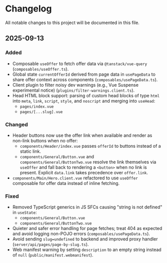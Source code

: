# Changelog

All notable changes to this project will be documented in this file.

## 2025-09-13

### Added
- Composable `useOffer` to fetch offer data via `@tanstack/vue-query` (`composables/useOffer.ts`).
- Global state `currentOfferId` derived from page data in `usePageData` to share offer context across components (`composables/usePageData.ts`).
- Client plugin to filter noisy dev warnings (e.g., Vue Suspense experimental notice) (`plugins/filter-warnings.client.ts`).
- Head HTML block support: parsing of custom head blocks of type `html` into `meta`, `link`, `script`, `style`, and `noscript` and merging into `useHead`:
  - `pages/index.vue`
  - `pages/[...slug].vue`

### Changed
- Header buttons now use the offer link when available and render as non-link buttons when no offer:
  - `components/Header/index.vue` passes `offerId` to buttons instead of a static link.
  - `components/General/Button.vue` and `components/General/ButtonTwo.vue` resolve the link themselves via `useOffer` and fall back to rendering a `<button>` when no link is present. Explicit `data.link` takes precedence over `offer.link`.
- `components/Main/Hero.client.vue` refactored to use `useOffer` composable for offer data instead of inline fetching.

### Fixed
- Removed TypeScript generics in JS SFCs causing "string is not defined" in `useState`:
  - `components/General/Button.vue`
  - `components/General/ButtonTwo.vue`
- Quieter and safer error handling for page fetches; treat 404 as expected and avoid logging non-POJO errors (`composables/usePageData.ts`).
- Avoid sending `slug=undefined` to backend and improved proxy handler (`server/api/pages/page-by-slug.ts`).
- Web manifest warning by setting `description` to an empty string instead of `null` (`public/manifest.webmanifest`).

